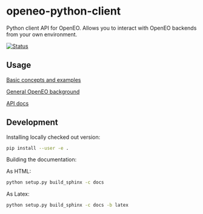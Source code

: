 # openeo-python-client

Python client API for OpenEO. Allows you to interact with OpenEO backends from your own environment.

[![Status](https://img.shields.io/badge/Status-proof--of--concept-yellow.svg)]()

## Usage
[Basic concepts and examples](https://github.com/Open-EO/openeo-python-client/blob/master/examples/notebooks/Compositing.ipynb)

[General OpenEO background](https://open-eo.github.io/openeo-api-poc/)

[API docs](https://open-eo.github.io/openeo-python-client/)

## Development

Installing locally checked out version:
```bash
pip install --user -e .
```
Building the documentation:

As HTML:
```bash
python setup.py build_sphinx -c docs
 ```
As Latex: 
```bash
python setup.py build_sphinx -c docs -b latex
```